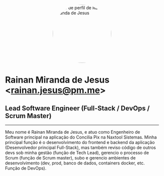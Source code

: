 <div style="display: flex; flex-direction: column; justify-content: center; align-items: center;"> 
  <img style="width: 12rem; height: 12rem; border-radius: 12rem" alt="Foto de perfil de Rainan Miranda de Jesus" src="https://avatars.githubusercontent.com/u/29068835?v=4"/>
</div>

# Rainan Miranda de Jesus &lt;rainan.jesus@pm.me&gt;
## Lead Software Engineer (Full-Stack / DevOps / Scrum Master)
---

Meu nome é Rainan Miranda de Jesus, e atuo como Engenheiro de Software principal na aplicação do Concilia Pix na Naxtool Sistemas. Minha principal função é o desenvolvimento do frontend e backend da aplicação (Desenvolvedor principal Full-Stack), mas também reviso código de outros devs sob minha gestão (função de Tech Lead), gerencio o processo de Scrum (função de Scrum master), subo e gerencio ambientes de desenvolvimento (dev, prod, banco de dados, containers docker, etc. Função de DevOps).
